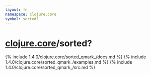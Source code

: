 ```yaml
---
layout: fn
namespace: clojure.core
symbol: sorted?
---
```


# [clojure.core](../)/sorted?

{% include 1.4.0/clojure.core/sorted_qmark_/docs.md %}
{% include 1.4.0/clojure.core/sorted_qmark_/examples.md %}
{% include 1.4.0/clojure.core/sorted_qmark_/src.md %}

